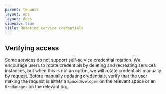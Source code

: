 ```yaml
---
parent: tenants
layout: ops
layout: docs
sidenav: true
title: Rotating service credentials
---
```


## Verifying access

Some services do not support self-service credential rotation. We encourage users to rotate credentials by deleting and recreating services instances, but when this is not an option, we will rotate credentials manually by request. Before manually updating credentials, verify that the user making the request is either a `SpaceDeveloper` on the relevant space or an `OrgManager` on the relevant org.
